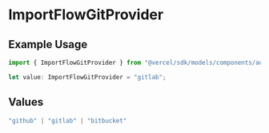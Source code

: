 # ImportFlowGitProvider

## Example Usage

```typescript
import { ImportFlowGitProvider } from "@vercel/sdk/models/components/authuser.js";

let value: ImportFlowGitProvider = "gitlab";
```

## Values

```typescript
"github" | "gitlab" | "bitbucket"
```